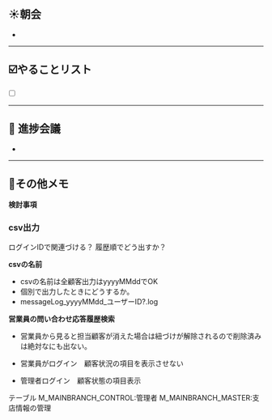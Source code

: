 ## **☀️**朝会

- 

---
## ☑️やることリスト

- [ ]  


---
## 📌 進捗会議

- 


---
## 📝その他メモ

**検討事項**

### csv出力
ログインIDで関連づける？
履歴順でどう出すか？


**csvの名前**
- csvの名前は全顧客出力はyyyyMMddでOK
- 個別で出力したときにどうするか。
- messageLog_yyyyMMdd_ユーザーID?.log

**営業員の問い合わせ応答履歴検索**
- 営業員から見ると担当顧客が消えた場合は紐づけが解除されるので削除済みは絶対なにも出ない。

- 営業員がログイン　顧客状況の項目を表示させない
- 管理者ログイン　顧客状態の項目表示




テーブル
M_MAINBRANCH_CONTROL:管理者
M_MAINBRANCH_MASTER:支店情報の管理